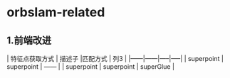 # orbslam-related

## 1.前端改进
| 特征点获取方式    | 描述子    |匹配方式   | 列3   |
|——|——|—–|—–|
|  superpoint | superpoint  | —— |
| superpoint  | superpoint  | superGlue |
